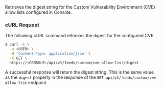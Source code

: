 Retrieves the digest string for the Custom Vulnerability Environment (CVE) allow lists configured in Console.

### cURL Request

The following cURL command retrieves the digest for the configured CVE.

```bash
$ curl -k \
  -u <USER> \
  -H 'Content-Type: application/json' \
  -X GET \
  https://<CONSOLE>/api/v1/feeds/custom/cve-allow-list/digest
```

A successful response will return the digest string. This is the same value as the `digest` property in the response of the `GET api/v1/feeds/custom/cve-allow-list` endpoint.

